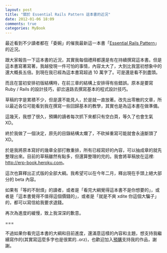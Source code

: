 ```yaml
---
layout: post
title: "關於 Essential Rails Pattern 這本書的近況"
date: 2012-01-06 18:09
comments: true
categories: MyBook
---
```


最近看到不少讀者都在「委婉」的催我最新這一本書「[Essential Rails Pattern](http://rails-101.logdown.com/books/3-essential-rails-pattern)」的近況。

跟大家報告一下這本書的近況，其實我每個禮拜都還是有在持續撰寫這本書。但是這本書寫著寫著，我越發現一件可怕的事情，內容太大了，大到比我當初想象中的還大概長五倍。到現在我已經為這本書寫超過 10 萬字了。可是還是看不到盡頭。

而且在當初安排初版結構時，在前三章的結構上安排得有些錯誤。原本是要寫 Ruby / Rails 的設計技巧，卻岔遠路去撰寫基本的程式設計技巧。

草稿的字是累積不少，但是還不能見人，於是就一直放著。改先出零散的文章，所以最近各位可能看到我在撰寫一些回歸基本的教學，其實也是為這本書在做準備。

這幾天，我想了很久，預購的讀者每次抓下來都只有空白頁，等久了也會生氣 XD。

終於我做了一個決定，原先的目錄結構太爛了，不砍掉重寫可能就會永遠斷頭了XD。

於是我將原本寫好的幾章全部打散重排，所有已經寫好的內容，可以抽成章的就先整理出來。目前的草稿雖然有點多，但還算整理的完的。我會將草稿放在這裡: <http://erp-book.heroku.com>。

這次也算釋出正式版的全部大綱。我希望可以在今年二月，釋出現在手頭上絕大部分的 beta 內容。

如果有「等的不耐煩」的讀者，或者是「看完大綱覺得這本書不是你想要的」，或者是「這本書覺得不值得這個價錢的」，或者是「就是不爽 xdite 你這個大騙子」的，都可以寫信給我要求退錢。

再次為進度的緩慢，致上我深深的歉意。

===

不過如果你看完這本書的大綱和目前進度，還滿意這樣的內容和主題，想支持我繼續寫作的(其實寫這麼多字也是很累的..orz)，也歡迎加入[預購](http://rails-101.logdown.com/books/3-essential-rails-pattern)支持我的作品，謝謝。

